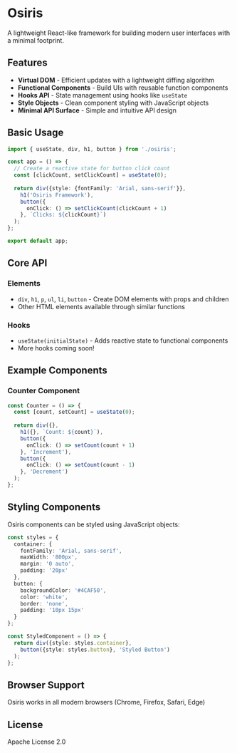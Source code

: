 # Osiris

A lightweight React-like framework for building modern user interfaces with a minimal footprint.

## Features

- **Virtual DOM** - Efficient updates with a lightweight diffing algorithm
- **Functional Components** - Build UIs with reusable function components
- **Hooks API** - State management using hooks like `useState`
- **Style Objects** - Clean component styling with JavaScript objects
- **Minimal API Surface** - Simple and intuitive API design

## Basic Usage

```typescript
import { useState, div, h1, button } from './osiris';

const app = () => {
  // Create a reactive state for button click count
  const [clickCount, setClickCount] = useState(0);
  
  return div({style: {fontFamily: 'Arial, sans-serif'}},
    h1('Osiris Framework'),
    button({
      onClick: () => setClickCount(clickCount + 1)
    }, `Clicks: ${clickCount}`)
  );
};

export default app;
```

## Core API

### Elements

- `div`, `h1`, `p`, `ul`, `li`, `button` - Create DOM elements with props and children
- Other HTML elements available through similar functions

### Hooks

- `useState(initialState)` - Adds reactive state to functional components
- More hooks coming soon!

## Example Components

### Counter Component

```typescript
const Counter = () => {
  const [count, setCount] = useState(0);
  
  return div({},
    h1({}, `Count: ${count}`),
    button({
      onClick: () => setCount(count + 1)
    }, 'Increment'),
    button({
      onClick: () => setCount(count - 1)
    }, 'Decrement')
  );
};
```

## Styling Components

Osiris components can be styled using JavaScript objects:

```typescript
const styles = {
  container: {
    fontFamily: 'Arial, sans-serif',
    maxWidth: '800px',
    margin: '0 auto',
    padding: '20px'
  },
  button: {
    backgroundColor: '#4CAF50',
    color: 'white',
    border: 'none',
    padding: '10px 15px'
  }
};

const StyledComponent = () => {
  return div({style: styles.container},
    button({style: styles.button}, 'Styled Button')
  );
};
```

## Browser Support

Osiris works in all modern browsers (Chrome, Firefox, Safari, Edge)

## License

Apache License 2.0
